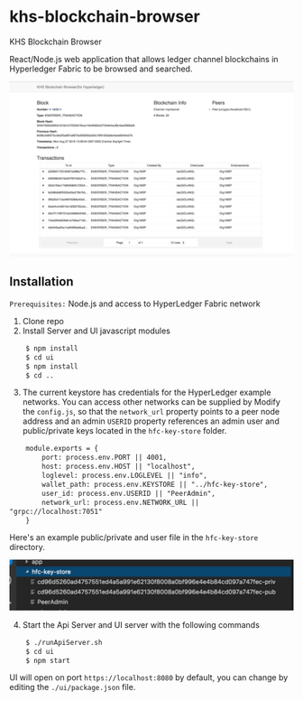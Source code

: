 # khs-blockchain-browser
KHS Blockchain Browser


React/Node.js web application that allows ledger channel blockchains in Hyperledger Fabric to be browsed and searched.

![](images/khs-block-browser.png)

## Installation 

`Prerequisites:` Node.js and access to  HyperLedger Fabric network

1. Clone repo
2. Install Server and UI javascript modules 

```
    $ npm install 
    $ cd ui
    $ npm install 
    $ cd ..
```

3. The current keystore has credentials for the HyperLedger example networks. You can access  other networks can be supplied by  Modify the `config.js`,  so that the `network_url` property points to a peer node address and an admin `USERID` property references an admin user and public/private keys located in the `hfc-key-store` folder.

```
    module.exports = {
        port: process.env.PORT || 4001,
        host: process.env.HOST || "localhost",
        loglevel: process.env.LOGLEVEL || "info",
        wallet_path: process.env.KEYSTORE || "../hfc-key-store",
        user_id: process.env.USERID || "PeerAdmin",
        network_url: process.env.NETWORK_URL || "grpc://localhost:7051"  
    }
```

Here's an example public/private and user file in the `hfc-key-store` directory. 

![](images/keystore.png)

4. Start the Api Server and UI server with the following commands 

```
    $ ./runApiServer.sh 
    $ cd ui 
    $ npm start 
```

UI will open on port `https://localhost:8080` by default, you can change by editing the `./ui/package.json` file.     




